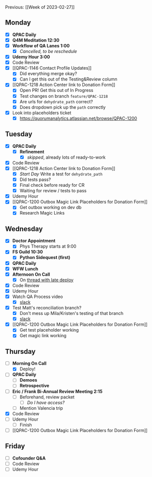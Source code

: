 Previous: [[Week of 2023-02-27]]

## Monday
- [x] **QPAC Daily**
- [x] **Q4M Meditation 12:30**
- [x] **Workflow of QA Lanes 1:00**
	- [x] *Cancelled, to be reschedule*
- [x] **Udemy Hour 3:00**
- [x] Code Review
- [x] [[QPAC-1146 Contact Profile Updates]]
	- [x] Did everything merge okay?
	- [x] Can I get this out of the Testing&Review column
- [x] [[QPAC-1218 Action Center link to Donation Form]]
	- [x] Open PR! Get this out of In Progress
	- [x] Test changes on branch `feature/QPAC-1218`
	- [x] Are urls for `dehydrate_path` correct?
	- [x] Does dropdown pick up the `path` correctly
- [x] Look into placeholders ticket
	- [x] https://quorumanalytics.atlassian.net/browse/QPAC-1200

## Tuesday
- [x] **QPAC Daily**
	- [x] **Refinement**
		- [x] *skipped*, already lots of ready-to-work
- [x] Code Review
- [x] [[QPAC-1218 Action Center link to Donation Form]]
	- [x] *Start Day* Write a test for `dehydrate_path`
	- [x] Did tests pass?
	- [x] Final check before ready for CR
	- [x] Waiting for review / tests to pass
- [x] Udemy Hour
- [x] [[QPAC-1200 Outbox Magic Link Placeholders for Donation Form]]
	- [x] Get outbox working on dev db
	- [x] Research Magic Links

## Wednesday
- [x] **Doctor Appointment**
	- [x] Phys Therapy starts at 9:00
- [x] **FS Guild 10:30**
	- [x] **Python Sidequest (first)**
- [x] **QPAC Daily**
- [x] **WFW Lunch**
- [x] **Afternoon On Call**
	- [x] On [thread with late deploy](https://quorumanalytics.slack.com/archives/C7DVCP3GC/p1678305496131279)
- [x] Code Review
- [x] Udemy Hour
- [x] Watch QA Process video
	- [x] [slack](https://quorumanalytics.slack.com/archives/C02L9PUAVCG/p1678207735689819)
- [x] Test Matt's reconciliation branch?
	- [x] Don't mess up Mila/Kristen's testing of that branch
	- [x] [slack](https://quorumanalytics.slack.com/archives/C02L9PUAVCG/p1678121338774149)
- [x] [[QPAC-1200 Outbox Magic Link Placeholders for Donation Form]]
	- [x] Get test placeholder working
	- [x] Get magic link working

## Thursday
- [ ] **Morning On Call**
	- [x] Deploy!
- [ ] **QPAC Daily**
	- [ ] **Demoes**
	- [ ] **Retrospective**
- [ ] **Eric / Frank Bi-Annual Review Meeting 2:15**
	- [ ] Beforehand, review packet
		- [ ] *Do I have access?*
	- [ ] Mention Valencia trip
- [x] Code Review
- [ ] Udemy Hour
	- [ ] Finish
- [ ] [[QPAC-1200 Outbox Magic Link Placeholders for Donation Form]]

## Friday
- [ ] **Cofounder Q&A**
- [ ] Code Review
- [ ] Udemy Hour